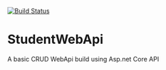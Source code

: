 [![Build Status](https://dev.azure.com/parthvarde50/StudentWebApi/_apis/build/status/ParthVarde.StudentWebApi?branchName=master)](https://dev.azure.com/parthvarde50/StudentWebApi/_build/latest?definitionId=2&branchName=master)

# StudentWebApi
A basic CRUD WebApi build using Asp.net Core API
